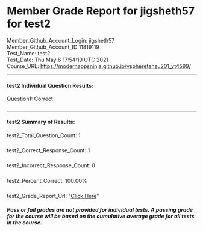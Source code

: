 # Member Grade Report for jigsheth57 for test2  
   
Member_Github_Account_Login: jigsheth57  
Member_Github_Account_ID 11819119  
Test_Name: test2  
Test_Date: Thu May  6 17:54:19 UTC 2021  
Course_URL: https://modernappsninja.github.io/vspheretanzu201_vt4599/  
   
---  
#### test2 Individual Question Results:  
Question1: Correct  
#####  
---  
#### test2 Summary of Results:  
test2_Total_Question_Count: 1  
#####  
test2_Correct_Response_Count: 1  
#####  
test2_Incorrect_Response_Count: 0  
#####  
test2_Percent_Correct: 100.00%  
#####  
test2_Grade_Report_Url: "[Click Here](https://github.com/modernappsninjas/jigsheth57/blob/main/static/userdata/courses/vspheretanzu201_vt4599/grade_report.pr104.test2.md)"
##### Pass or fail grades are not provided for individual tests. A passing grade for the course will be based on the cumulative average grade for all tests in the course.  
